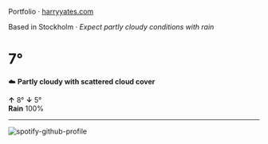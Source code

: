 Portfolio · [harryyates.com](https://harryyates.com)

<!-- WEATHER_START -->
Based in Stockholm · *Expect partly cloudy conditions with rain*

# 7°
☁️ **Partly cloudy with scattered cloud cover**

**↑** 8° **↓** 5°  
**Rain** 100%

---
<!-- WEATHER_END -->

<p align="left">
  <a>
    <img src="https://spotify-github-profile.kittinanx.com/api/view?uid=bigbello&cover_image=true&theme=natemoo-re&show_offline=true&background_color=121212&interchange=false&bar_color=53b14f&bar_color_cover=false" alt="spotify-github-profile">
  </a>
</p>